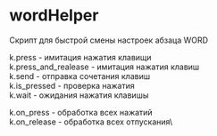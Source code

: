 # wordHelper
Скрипт для быстрой смены настроек абзаца WORD

k.press - имитация нажатия клавищи\
k.press_and_realease - имитация нажатия клавиш\
k.send - отправка сочетания клавиш\
k.is_pressed - проверка нажатия\
k.wait - ожидания нажатия клавишы

k.on_press - обработка всех нажатий\
k.on_release - обработка всех отпускания\
